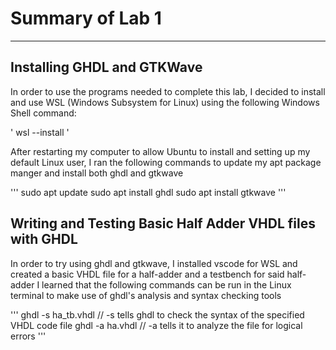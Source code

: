 # Summary of Lab 1
---
## Installing GHDL and GTKWave
In order to use the programs needed to complete this lab, I decided to install and use WSL (Windows Subsystem for Linux) using the following Windows Shell command:

' wsl --install '

After restarting my computer to allow Ubuntu to install and setting up my default Linux user, I ran the following commands to update my apt package manger and install both ghdl and gtkwave

''' 
sudo apt update
sudo apt install ghdl
sudo apt install gtkwave 
'''

## Writing and Testing Basic Half Adder VHDL files with GHDL
In order to try using ghdl and gtkwave, I installed vscode for WSL and created a basic VHDL file for a half-adder and a testbench for said half-adder
I learned that the following commands can be run in the Linux terminal to make use of ghdl's analysis and syntax checking tools

'''
ghdl -s ha_tb.vhdl  // -s tells ghdl to check the syntax of the specified VHDL code file
ghdl -a ha.vhdl     // -a tells it to analyze the file for logical errors
'''

